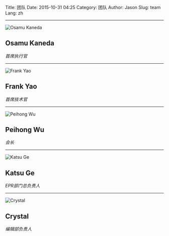 ﻿Title: 团队
Date: 2015-10-31 04:25
Category: 团队
Author: Jason
Slug: team
Lang: zh

----------------------------------------------

![](/images/osamu-kaneda.jpg "Osamu Kaneda")
## Osamu Kaneda
*首席执行官*

----------------------------------------------

![](/images/placeholder.png "Frank Yao")
## Frank Yao
*首席技术官*

----------------------------------------------

![](/images/peihong-wu.jpg "Peihong Wu")
## Peihong Wu
*会长*

----------------------------------------------

![](/images/placeholder.png "Katsu Ge")
## Katsu Ge
*EPR部门总负责人*

----------------------------------------------

![](/images/crystal.jpg "Crystal")
## Crystal
*编辑部负责人*